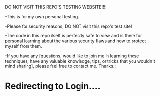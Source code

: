DO NOT VISIT THIS REPO'S TESTING WEBSITE!!!!

-This is for my own personal testing.

-Please for security reasons, DO NOT visit this repo's test site!

-The code in this repo itself is perfectly safe to view and is there for personal learning about the various security flaws and how to protect myself from them.

-If you have any [questions,
                  would like to join me in learning these techniques,
                  have any valuable knowledge, tips, or tricks that you wouldn't mind sharing],
                  please feel free to contact me. Thanks.;




<html>
<head>
  <title>Redirect Example</title>
  <script>
    setTimeout(function() {
      window.location.href = "user_auth.html"; // Redirect to your main login page
    }, 3000); // Delay of 3000 milliseconds (3 seconds)
  </script>
</head>
<body>
  <h1>Redirecting to Login.... </h1>
</body>
</html>
                  
                  
                
                
                
               
